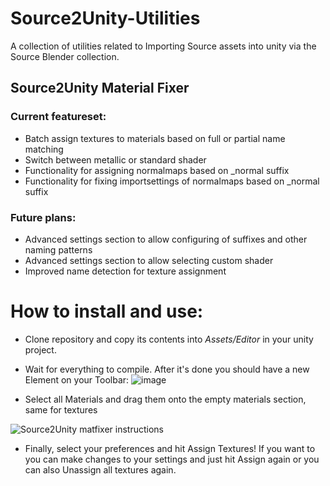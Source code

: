 # Source2Unity-Utilities
A collection of utilities related to Importing Source assets into unity via the Source Blender collection.


## Source2Unity Material Fixer

### Current featureset:

- Batch assign textures to materials based on full or partial name matching
- Switch between metallic or standard shader
- Functionality for assigning normalmaps based on _normal suffix
- Functionality for fixing importsettings of normalmaps based on _normal suffix


### Future plans: 

- Advanced settings section to allow configuring of suffixes and other naming patterns
- Advanced settings section to allow selecting custom shader
- Improved name detection for texture assignment

# How to install and use:

- Clone repository and copy its contents into *Assets/Editor* in your unity project.
- Wait for everything to compile. After it's done you should have a new Element on your Toolbar:
![image](https://github.com/RadioArtz/Source2Unity-Utilities/assets/54477532/2428b549-5afa-436b-ba34-24e1bb75c092)

- Select all Materials and drag them onto the empty materials section, same for textures

![Source2Unity matfixer instructions](https://github.com/RadioArtz/Source2Unity-Utilities/assets/54477532/997d773c-e7e8-4ee1-8df8-d477e915cd4a)

- Finally, select your preferences and hit Assign Textures! If you want to you can make changes to your settings and just hit Assign again or you can also Unassign all textures again.
